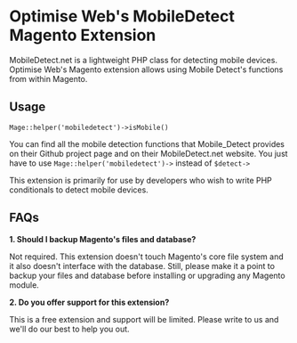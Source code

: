 # Optimise Web's MobileDetect Magento Extension

MobileDetect.net is a lightweight PHP class for detecting mobile devices. Optimise Web's Magento extension allows using Mobile Detect's functions from within Magento.

## Usage

`Mage::helper('mobiledetect')->isMobile()`

You can find all the mobile detection functions that Mobile_Detect provides on their Github project page and on their MobileDetect.net website. You just have to use `Mage::helper('mobiledetect')->` instead of `$detect->`

This extension is primarily for use by developers who wish to write PHP conditionals to detect mobile devices.

## FAQs

**1. Should I backup Magento's files and database?**

Not required. This extension doesn't touch Magento's core file system and it also doesn't interface with the database. Still, please make it a point to backup your files and database before installing or upgrading any Magento module.

**2. Do you offer support for this extension?**

This is a free extension and support will be limited. Please write to us and we'll do our best to help you out.